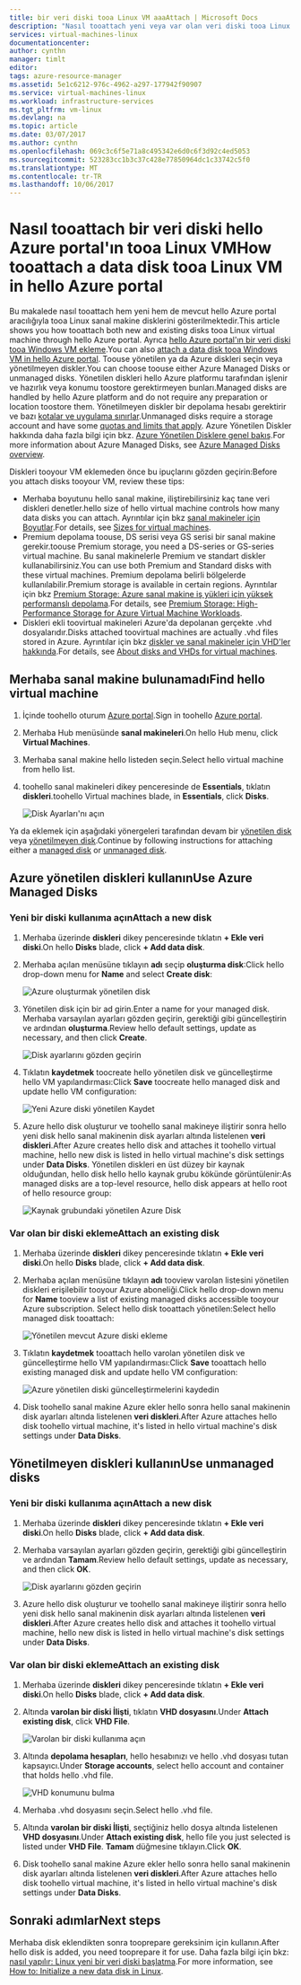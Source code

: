 ```yaml
---
title: bir veri diski tooa Linux VM aaaAttach | Microsoft Docs
description: "Nasıl tooattach yeni veya var olan veri diski tooa Linux VM Azure portal kullanarak hello Resource Manager dağıtım modeli hello."
services: virtual-machines-linux
documentationcenter: 
author: cynthn
manager: timlt
editor: 
tags: azure-resource-manager
ms.assetid: 5e1c6212-976c-4962-a297-177942f90907
ms.service: virtual-machines-linux
ms.workload: infrastructure-services
ms.tgt_pltfrm: vm-linux
ms.devlang: na
ms.topic: article
ms.date: 03/07/2017
ms.author: cynthn
ms.openlocfilehash: 069c3c6f5e71a8c495342e6d0c6f3d92c4ed5053
ms.sourcegitcommit: 523283cc1b3c37c428e77850964dc1c33742c5f0
ms.translationtype: MT
ms.contentlocale: tr-TR
ms.lasthandoff: 10/06/2017
---
```

# <a name="how-tooattach-a-data-disk-tooa-linux-vm-in-hello-azure-portal"></a><span data-ttu-id="3b06c-103">Nasıl tooattach bir veri diski hello Azure portal'ın tooa Linux VM</span><span class="sxs-lookup"><span data-stu-id="3b06c-103">How tooattach a data disk tooa Linux VM in hello Azure portal</span></span>
<span data-ttu-id="3b06c-104">Bu makalede nasıl tooattach hem yeni hem de mevcut hello Azure portal aracılığıyla tooa Linux sanal makine disklerini gösterilmektedir.</span><span class="sxs-lookup"><span data-stu-id="3b06c-104">This article shows you how tooattach both new and existing disks tooa Linux virtual machine through hello Azure portal.</span></span> <span data-ttu-id="3b06c-105">Ayrıca [hello Azure portal'ın bir veri diski tooa Windows VM ekleme](../windows/attach-managed-disk-portal.md?toc=%2fazure%2fvirtual-machines%2fwindows%2ftoc.json).</span><span class="sxs-lookup"><span data-stu-id="3b06c-105">You can also [attach a data disk tooa Windows VM in hello Azure portal](../windows/attach-managed-disk-portal.md?toc=%2fazure%2fvirtual-machines%2fwindows%2ftoc.json).</span></span> <span data-ttu-id="3b06c-106">Toouse yönetilen ya da Azure diskleri seçin veya yönetilmeyen diskler.</span><span class="sxs-lookup"><span data-stu-id="3b06c-106">You can choose toouse either Azure Managed Disks or unmanaged disks.</span></span> <span data-ttu-id="3b06c-107">Yönetilen diskleri hello Azure platformu tarafından işlenir ve hazırlık veya konumu toostore gerektirmeyen bunları.</span><span class="sxs-lookup"><span data-stu-id="3b06c-107">Managed disks are handled by hello Azure platform and do not require any preparation or location toostore them.</span></span> <span data-ttu-id="3b06c-108">Yönetilmeyen diskler bir depolama hesabı gerektirir ve bazı [kotalar ve uygulama sınırlar](../../azure-subscription-service-limits.md#storage-limits).</span><span class="sxs-lookup"><span data-stu-id="3b06c-108">Unmanaged disks require a storage account and have some [quotas and limits that apply](../../azure-subscription-service-limits.md#storage-limits).</span></span> <span data-ttu-id="3b06c-109">Azure Yönetilen Diskler hakkında daha fazla bilgi için bkz. [Azure Yönetilen Disklere genel bakış](../windows/managed-disks-overview.md).</span><span class="sxs-lookup"><span data-stu-id="3b06c-109">For more information about Azure Managed Disks, see [Azure Managed Disks overview](../windows/managed-disks-overview.md).</span></span>

<span data-ttu-id="3b06c-110">Diskleri tooyour VM eklemeden önce bu ipuçlarını gözden geçirin:</span><span class="sxs-lookup"><span data-stu-id="3b06c-110">Before you attach disks tooyour VM, review these tips:</span></span>

* <span data-ttu-id="3b06c-111">Merhaba boyutunu hello sanal makine, iliştirebilirsiniz kaç tane veri diskleri denetler.</span><span class="sxs-lookup"><span data-stu-id="3b06c-111">hello size of hello virtual machine controls how many data disks you can attach.</span></span> <span data-ttu-id="3b06c-112">Ayrıntılar için bkz [sanal makineler için Boyutlar](sizes.md?toc=%2fazure%2fvirtual-machines%2flinux%2ftoc.json).</span><span class="sxs-lookup"><span data-stu-id="3b06c-112">For details, see [Sizes for virtual machines](sizes.md?toc=%2fazure%2fvirtual-machines%2flinux%2ftoc.json).</span></span>
* <span data-ttu-id="3b06c-113">Premium depolama toouse, DS serisi veya GS serisi bir sanal makine gerekir.</span><span class="sxs-lookup"><span data-stu-id="3b06c-113">toouse Premium storage, you need a DS-series or GS-series virtual machine.</span></span> <span data-ttu-id="3b06c-114">Bu sanal makinelerle Premium ve standart diskler kullanabilirsiniz.</span><span class="sxs-lookup"><span data-stu-id="3b06c-114">You can use both Premium and Standard disks with these virtual machines.</span></span> <span data-ttu-id="3b06c-115">Premium depolama belirli bölgelerde kullanılabilir.</span><span class="sxs-lookup"><span data-stu-id="3b06c-115">Premium storage is available in certain regions.</span></span> <span data-ttu-id="3b06c-116">Ayrıntılar için bkz [Premium Storage: Azure sanal makine iş yükleri için yüksek performanslı depolama](../../storage/common/storage-premium-storage.md?toc=%2fazure%2fvirtual-machines%2flinux%2ftoc.json).</span><span class="sxs-lookup"><span data-stu-id="3b06c-116">For details, see [Premium Storage: High-Performance Storage for Azure Virtual Machine Workloads](../../storage/common/storage-premium-storage.md?toc=%2fazure%2fvirtual-machines%2flinux%2ftoc.json).</span></span>
* <span data-ttu-id="3b06c-117">Diskleri ekli toovirtual makineleri Azure'da depolanan gerçekte .vhd dosyalarıdır.</span><span class="sxs-lookup"><span data-stu-id="3b06c-117">Disks attached toovirtual machines are actually .vhd files stored in Azure.</span></span> <span data-ttu-id="3b06c-118">Ayrıntılar için bkz [diskler ve sanal makineler için VHD'ler hakkında](about-disks-and-vhds.md?toc=%2fazure%2fvirtual-machines%2flinux%2ftoc.json).</span><span class="sxs-lookup"><span data-stu-id="3b06c-118">For details, see [About disks and VHDs for virtual machines](about-disks-and-vhds.md?toc=%2fazure%2fvirtual-machines%2flinux%2ftoc.json).</span></span>


## <a name="find-hello-virtual-machine"></a><span data-ttu-id="3b06c-119">Merhaba sanal makine bulunamadı</span><span class="sxs-lookup"><span data-stu-id="3b06c-119">Find hello virtual machine</span></span>
1. <span data-ttu-id="3b06c-120">İçinde toohello oturum [Azure portal](https://portal.azure.com/).</span><span class="sxs-lookup"><span data-stu-id="3b06c-120">Sign in toohello [Azure portal](https://portal.azure.com/).</span></span>
2. <span data-ttu-id="3b06c-121">Merhaba Hub menüsünde **sanal makineleri**.</span><span class="sxs-lookup"><span data-stu-id="3b06c-121">On hello Hub menu, click **Virtual Machines**.</span></span>
3. <span data-ttu-id="3b06c-122">Merhaba sanal makine hello listeden seçin.</span><span class="sxs-lookup"><span data-stu-id="3b06c-122">Select hello virtual machine from hello list.</span></span>
4. <span data-ttu-id="3b06c-123">toohello sanal makineleri dikey penceresinde de **Essentials**, tıklatın **diskleri**.</span><span class="sxs-lookup"><span data-stu-id="3b06c-123">toohello Virtual machines blade, in **Essentials**, click **Disks**.</span></span>
   
    ![Disk Ayarları'nı açın](./media/attach-disk-portal/find-disk-settings.png)

<span data-ttu-id="3b06c-125">Ya da eklemek için aşağıdaki yönergeleri tarafından devam bir [yönetilen disk](#use-azure-managed-disks) veya [yönetilmeyen disk](#use-unmanaged-disks).</span><span class="sxs-lookup"><span data-stu-id="3b06c-125">Continue by following instructions for attaching either a [managed disk](#use-azure-managed-disks) or [unmanaged disk](#use-unmanaged-disks).</span></span>

## <a name="use-azure-managed-disks"></a><span data-ttu-id="3b06c-126">Azure yönetilen diskleri kullanın</span><span class="sxs-lookup"><span data-stu-id="3b06c-126">Use Azure Managed Disks</span></span>

### <a name="attach-a-new-disk"></a><span data-ttu-id="3b06c-127">Yeni bir diski kullanıma açın</span><span class="sxs-lookup"><span data-stu-id="3b06c-127">Attach a new disk</span></span>

1. <span data-ttu-id="3b06c-128">Merhaba üzerinde **diskleri** dikey penceresinde tıklatın **+ Ekle veri diski**.</span><span class="sxs-lookup"><span data-stu-id="3b06c-128">On hello **Disks** blade, click **+ Add data disk**.</span></span>
2. <span data-ttu-id="3b06c-129">Merhaba açılan menüsüne tıklayın **adı** seçip **oluşturma disk**:</span><span class="sxs-lookup"><span data-stu-id="3b06c-129">Click hello drop-down menu for **Name** and select **Create disk**:</span></span>

    ![Azure oluşturmak yönetilen disk](./media/attach-disk-portal/create-new-md.png)

3. <span data-ttu-id="3b06c-131">Yönetilen disk için bir ad girin.</span><span class="sxs-lookup"><span data-stu-id="3b06c-131">Enter a name for your managed disk.</span></span> <span data-ttu-id="3b06c-132">Merhaba varsayılan ayarları gözden geçirin, gerektiği gibi güncelleştirin ve ardından **oluşturma**.</span><span class="sxs-lookup"><span data-stu-id="3b06c-132">Review hello default settings, update as necessary, and then click **Create**.</span></span>
   
   ![Disk ayarlarını gözden geçirin](./media/attach-disk-portal/create-new-md-settings.png)

4. <span data-ttu-id="3b06c-134">Tıklatın **kaydetmek** toocreate hello yönetilen disk ve güncelleştirme hello VM yapılandırması:</span><span class="sxs-lookup"><span data-stu-id="3b06c-134">Click **Save** toocreate hello managed disk and update hello VM configuration:</span></span>

   ![Yeni Azure diski yönetilen Kaydet](./media/attach-disk-portal/confirm-create-new-md.png)

5. <span data-ttu-id="3b06c-136">Azure hello disk oluşturur ve toohello sanal makineye iliştirir sonra hello yeni disk hello sanal makinenin disk ayarları altında listelenen **veri diskleri**.</span><span class="sxs-lookup"><span data-stu-id="3b06c-136">After Azure creates hello disk and attaches it toohello virtual machine, hello new disk is listed in hello virtual machine's disk settings under **Data Disks**.</span></span> <span data-ttu-id="3b06c-137">Yönetilen diskleri en üst düzey bir kaynak olduğundan, hello disk hello hello kaynak grubu kökünde görüntülenir:</span><span class="sxs-lookup"><span data-stu-id="3b06c-137">As managed disks are a top-level resource, hello disk appears at hello root of hello resource group:</span></span>

   ![Kaynak grubundaki yönetilen Azure Disk](./media/attach-disk-portal/view-md-resource-group.png)

### <a name="attach-an-existing-disk"></a><span data-ttu-id="3b06c-139">Var olan bir diski ekleme</span><span class="sxs-lookup"><span data-stu-id="3b06c-139">Attach an existing disk</span></span>
1. <span data-ttu-id="3b06c-140">Merhaba üzerinde **diskleri** dikey penceresinde tıklatın **+ Ekle veri diski**.</span><span class="sxs-lookup"><span data-stu-id="3b06c-140">On hello **Disks** blade, click **+ Add data disk**.</span></span>
2. <span data-ttu-id="3b06c-141">Merhaba açılan menüsüne tıklayın **adı** tooview varolan listesini yönetilen diskleri erişilebilir tooyour Azure aboneliği.</span><span class="sxs-lookup"><span data-stu-id="3b06c-141">Click hello drop-down menu for **Name** tooview a list of existing managed disks accessible tooyour Azure subscription.</span></span> <span data-ttu-id="3b06c-142">Select hello disk tooattach yönetilen:</span><span class="sxs-lookup"><span data-stu-id="3b06c-142">Select hello managed disk tooattach:</span></span>

   ![Yönetilen mevcut Azure diski ekleme](./media/attach-disk-portal/select-existing-md.png)

3. <span data-ttu-id="3b06c-144">Tıklatın **kaydetmek** tooattach hello varolan yönetilen disk ve güncelleştirme hello VM yapılandırması:</span><span class="sxs-lookup"><span data-stu-id="3b06c-144">Click **Save** tooattach hello existing managed disk and update hello VM configuration:</span></span>
   
   ![Azure yönetilen diski güncelleştirmelerini kaydedin](./media/attach-disk-portal/confirm-attach-existing-md.png)

4. <span data-ttu-id="3b06c-146">Disk toohello sanal makine Azure ekler hello sonra hello sanal makinenin disk ayarları altında listelenen **veri diskleri**.</span><span class="sxs-lookup"><span data-stu-id="3b06c-146">After Azure attaches hello disk toohello virtual machine, it's listed in hello virtual machine's disk settings under **Data Disks**.</span></span>

## <a name="use-unmanaged-disks"></a><span data-ttu-id="3b06c-147">Yönetilmeyen diskleri kullanın</span><span class="sxs-lookup"><span data-stu-id="3b06c-147">Use unmanaged disks</span></span>

### <a name="attach-a-new-disk"></a><span data-ttu-id="3b06c-148">Yeni bir diski kullanıma açın</span><span class="sxs-lookup"><span data-stu-id="3b06c-148">Attach a new disk</span></span>

1. <span data-ttu-id="3b06c-149">Merhaba üzerinde **diskleri** dikey penceresinde tıklatın **+ Ekle veri diski**.</span><span class="sxs-lookup"><span data-stu-id="3b06c-149">On hello **Disks** blade, click **+ Add data disk**.</span></span>
2. <span data-ttu-id="3b06c-150">Merhaba varsayılan ayarları gözden geçirin, gerektiği gibi güncelleştirin ve ardından **Tamam**.</span><span class="sxs-lookup"><span data-stu-id="3b06c-150">Review hello default settings, update as necessary, and then click **OK**.</span></span>
   
   ![Disk ayarlarını gözden geçirin](./media/attach-disk-portal/attach-new.png)
3. <span data-ttu-id="3b06c-152">Azure hello disk oluşturur ve toohello sanal makineye iliştirir sonra hello yeni disk hello sanal makinenin disk ayarları altında listelenen **veri diskleri**.</span><span class="sxs-lookup"><span data-stu-id="3b06c-152">After Azure creates hello disk and attaches it toohello virtual machine, hello new disk is listed in hello virtual machine's disk settings under **Data Disks**.</span></span>

### <a name="attach-an-existing-disk"></a><span data-ttu-id="3b06c-153">Var olan bir diski ekleme</span><span class="sxs-lookup"><span data-stu-id="3b06c-153">Attach an existing disk</span></span>
1. <span data-ttu-id="3b06c-154">Merhaba üzerinde **diskleri** dikey penceresinde tıklatın **+ Ekle veri diski**.</span><span class="sxs-lookup"><span data-stu-id="3b06c-154">On hello **Disks** blade, click **+ Add data disk**.</span></span>
2. <span data-ttu-id="3b06c-155">Altında **varolan bir diski İlişti**, tıklatın **VHD dosyasını**.</span><span class="sxs-lookup"><span data-stu-id="3b06c-155">Under **Attach existing disk**, click **VHD File**.</span></span>
   
   ![Varolan bir diski kullanıma açın](./media/attach-disk-portal/attach-existing.png)
3. <span data-ttu-id="3b06c-157">Altında **depolama hesapları**, hello hesabınızı ve hello .vhd dosyası tutan kapsayıcı.</span><span class="sxs-lookup"><span data-stu-id="3b06c-157">Under **Storage accounts**, select hello account and container that holds hello .vhd file.</span></span>
   
   ![VHD konumunu bulma](./media/attach-disk-portal/find-storage-container.png)
4. <span data-ttu-id="3b06c-159">Merhaba .vhd dosyasını seçin.</span><span class="sxs-lookup"><span data-stu-id="3b06c-159">Select hello .vhd file.</span></span>
5. <span data-ttu-id="3b06c-160">Altında **varolan bir diski İlişti**, seçtiğiniz hello dosya altında listelenen **VHD dosyasını**.</span><span class="sxs-lookup"><span data-stu-id="3b06c-160">Under **Attach existing disk**, hello file you just selected is listed under **VHD File**.</span></span> <span data-ttu-id="3b06c-161">**Tamam** düğmesine tıklayın.</span><span class="sxs-lookup"><span data-stu-id="3b06c-161">Click **OK**.</span></span>
6. <span data-ttu-id="3b06c-162">Disk toohello sanal makine Azure ekler hello sonra hello sanal makinenin disk ayarları altında listelenen **veri diskleri**.</span><span class="sxs-lookup"><span data-stu-id="3b06c-162">After Azure attaches hello disk toohello virtual machine, it's listed in hello virtual machine's disk settings under **Data Disks**.</span></span>


## <a name="next-steps"></a><span data-ttu-id="3b06c-163">Sonraki adımlar</span><span class="sxs-lookup"><span data-stu-id="3b06c-163">Next steps</span></span>
<span data-ttu-id="3b06c-164">Merhaba disk eklendikten sonra tooprepare gereksinim için kullanın.</span><span class="sxs-lookup"><span data-stu-id="3b06c-164">After hello disk is added, you need tooprepare it for use.</span></span> <span data-ttu-id="3b06c-165">Daha fazla bilgi için bkz: [nasıl yapılır: Linux yeni bir veri diski başlatma](add-disk.md).</span><span class="sxs-lookup"><span data-stu-id="3b06c-165">For more information, see [How to: Initialize a new data disk in Linux](add-disk.md).</span></span>
